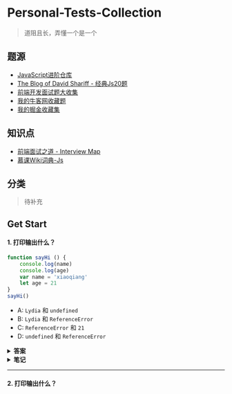 # Personal-Tests-Collection
> 道阻且长，弄懂一个是一个
>



## 题源

- [JavaScript进阶仓库](https://github.com/lydiahallie/javascript-questions/blob/master/zh-CN/README-zh_CN.md)
- [The Blog of David Shariff - 经典Js20题](http://davidshariff.com/js-quiz/)
- [前端开发面试题大收集](https://fe.padding.me/#/)
- [我的牛客网收藏题](https://www.nowcoder.com/profile/457362991/myFollowings)
- [我的掘金收藏集](https://juejin.im/collection/5cf216516fb9a069f422422c)



## 知识点

- [前端面试之道 - Interview Map](http://caibaojian.com/interview-map/frontend/)
- [慕课Wiki词典-Js](https://wiki.imooc.com/javascript/index.html)



## 分类

> 待补充



## Get Start

#### 1.   打印输出什么？

```javascript
function sayHi () {
    console.log(name)
    console.log(age)
    var name = 'xiaoqiang'
    let age = 21
}
sayHi()
```

- A: `Lydia` 和 `undefined`
- B: `Lydia` 和 `ReferenceError`
- C: `ReferenceError` 和 `21`
- D: `undefined` 和 `ReferenceError`

<details>
<summary><strong>答案</strong></summary>
    <strong>选择：D</strong>
    <p><strong>笔点：</strong><span>let与var的区别</span> </p>
    <strong>解析：</strong>
    <p>输出name为<code>undefined</code>：对于用var声明的变量name，在其声明之前使用输出 未定义(undefined)，相当于在打印时先<code>var name</code>后<code>name = 'xiaoqiang'</code></p>
    <p>输出age为<code>ReferenceError</code>：对于用let声明的变量age，在其声明之前使用，输出 引用错误(ReferenceError)，代表当一个不存在的变量被引用时报的错误。在ES6中明确规定变量必须声明后再使用，一切在声明前使用的变量都会报此错误</p>
</details>

<details>
 <summary><strong>笔记</strong></summary>
    <p>
        <strong>var：</strong>有变量提升（内存空间在创建阶段就被设置好了，直到程序运行到定义变量位置之前默认值都是 undefined。）
    </p>
    <p>
        <strong>let：</strong>也有变量提升，和 var 不同，它们不会被初始化。在我们声明（初始化）之前是不能访问它们的。这个行为被称之为暂时性死区。当我们试图在声明之前访问它们时，JavaScript 将会抛出一个 ReferenceError 错误。
    </p>
    <p>
        <strong>再次注意：</strong>1.let,const 有变量提升
        2.let,const的变量提升标注了暂时性死区的开始 
        3.你在暂时性死区里使用,就会报错
    </p>
</details>

---

#### 2. 打印输出什么？